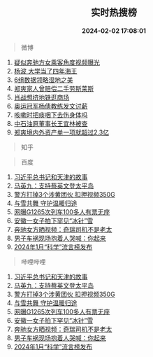 <div align="center"><h2>实时热搜榜</h2><h4>2024-02-02 17:08:01</h4></div>

> 微博  

1. [疑似奔驰方女乘客角度视频曝光](https://s.weibo.com/weibo?q=%23%E7%96%91%E4%BC%BC%E5%A5%94%E9%A9%B0%E6%96%B9%E5%A5%B3%E4%B9%98%E5%AE%A2%E8%A7%92%E5%BA%A6%E8%A7%86%E9%A2%91%E6%9B%9D%E5%85%89%23&t=31&band_rank=1&Refer=top)<br />
2. [杨波 大学当了四年海王](https://s.weibo.com/weibo?q=%E6%9D%A8%E6%B3%A2%20%E5%A4%A7%E5%AD%A6%E5%BD%93%E4%BA%86%E5%9B%9B%E5%B9%B4%E6%B5%B7%E7%8E%8B&t=31&band_rank=2&Refer=top)<br />
3. [6组数据领略湿地之美](https://s.weibo.com/weibo?q=%236%E7%BB%84%E6%95%B0%E6%8D%AE%E9%A2%86%E7%95%A5%E6%B9%BF%E5%9C%B0%E4%B9%8B%E7%BE%8E%23&t=31&band_rank=3&Refer=top)<br />
4. [郑爽家人曾赔偿二手劳斯莱斯](https://s.weibo.com/weibo?q=%23%E9%83%91%E7%88%BD%E5%AE%B6%E4%BA%BA%E6%9B%BE%E8%B5%94%E5%81%BF%E4%BA%8C%E6%89%8B%E5%8A%B3%E6%96%AF%E8%8E%B1%E6%96%AF%23&t=31&band_rank=4&Refer=top)<br />
5. [肖战想挤地铁逛商场](https://s.weibo.com/weibo?q=%23%E8%82%96%E6%88%98%E6%83%B3%E6%8C%A4%E5%9C%B0%E9%93%81%E9%80%9B%E5%95%86%E5%9C%BA%23&t=31&band_rank=5&Refer=top)<br />
6. [奥运冠军杨倩教练发文讨薪](https://s.weibo.com/weibo?q=%23%E5%A5%A5%E8%BF%90%E5%86%A0%E5%86%9B%E6%9D%A8%E5%80%A9%E6%95%99%E7%BB%83%E5%8F%91%E6%96%87%E8%AE%A8%E8%96%AA%23&t=31&band_rank=6&Refer=top)<br />
7. [咳嗽时把痰咽下去伤身体吗](https://s.weibo.com/weibo?q=%E5%92%B3%E5%97%BD%E6%97%B6%E6%8A%8A%E7%97%B0%E5%92%BD%E4%B8%8B%E5%8E%BB%E4%BC%A4%E8%BA%AB%E4%BD%93%E5%90%97&t=31&band_rank=7&Refer=top)<br />
8. [中石油原董事长王宜林被查](https://s.weibo.com/weibo?q=%23%E4%B8%AD%E7%9F%B3%E6%B2%B9%E5%8E%9F%E8%91%A3%E4%BA%8B%E9%95%BF%E7%8E%8B%E5%AE%9C%E6%9E%97%E8%A2%AB%E6%9F%A5%23&t=31&band_rank=8&Refer=top)<br />
9. [郑爽境内外资产单一项就超过2.3亿](https://s.weibo.com/weibo?q=%23%E9%83%91%E7%88%BD%E5%A2%83%E5%86%85%E5%A4%96%E8%B5%84%E4%BA%A7%E5%8D%95%E4%B8%80%E9%A1%B9%E5%B0%B1%E8%B6%85%E8%BF%872.3%E4%BA%BF%23&t=31&band_rank=9&Refer=top)<br />

> 知乎  


> 百度  

1. [习近平总书记和天津的故事](https://www.baidu.com/s?wd=%E4%B9%A0%E8%BF%91%E5%B9%B3%E6%80%BB%E4%B9%A6%E8%AE%B0%E5%92%8C%E5%A4%A9%E6%B4%A5%E7%9A%84%E6%95%85%E4%BA%8B&sa=fyb_news&rsv_dl=fyb_news)<br />
2. [马英九：支持蔡英文登太平岛](https://www.baidu.com/s?wd=%E9%A9%AC%E8%8B%B1%E4%B9%9D%EF%BC%9A%E6%94%AF%E6%8C%81%E8%94%A1%E8%8B%B1%E6%96%87%E7%99%BB%E5%A4%AA%E5%B9%B3%E5%B2%9B&sa=fyb_news&rsv_dl=fyb_news)<br />
3. [警方打掉3个涉黄团伙 扣押视频350G](https://www.baidu.com/s?wd=%E8%AD%A6%E6%96%B9%E6%89%93%E6%8E%893%E4%B8%AA%E6%B6%89%E9%BB%84%E5%9B%A2%E4%BC%99+%E6%89%A3%E6%8A%BC%E8%A7%86%E9%A2%91350G&sa=fyb_news&rsv_dl=fyb_news)<br />
4. [与雪共舞 守护温暖归途](https://www.baidu.com/s?wd=%E4%B8%8E%E9%9B%AA%E5%85%B1%E8%88%9E+%E5%AE%88%E6%8A%A4%E6%B8%A9%E6%9A%96%E5%BD%92%E9%80%94&sa=fyb_news&rsv_dl=fyb_news)<br />
5. [网曝G1265次列车100多人有票无座](https://www.baidu.com/s?wd=%E7%BD%91%E6%9B%9DG1265%E6%AC%A1%E5%88%97%E8%BD%A6100%E5%A4%9A%E4%BA%BA%E6%9C%89%E7%A5%A8%E6%97%A0%E5%BA%A7&sa=fyb_news&rsv_dl=fyb_news)<br />
6. [安徽一女子拍下罕见“冰针”雪](https://www.baidu.com/s?wd=%E5%AE%89%E5%BE%BD%E4%B8%80%E5%A5%B3%E5%AD%90%E6%8B%8D%E4%B8%8B%E7%BD%95%E8%A7%81%E2%80%9C%E5%86%B0%E9%92%88%E2%80%9D%E9%9B%AA&sa=fyb_news&rsv_dl=fyb_news)<br />
7. [奔驰女方晒视频：奇瑞司机不是老太](https://www.baidu.com/s?wd=%E5%A5%94%E9%A9%B0%E5%A5%B3%E6%96%B9%E6%99%92%E8%A7%86%E9%A2%91%EF%BC%9A%E5%A5%87%E7%91%9E%E5%8F%B8%E6%9C%BA%E4%B8%8D%E6%98%AF%E8%80%81%E5%A4%AA&sa=fyb_news&rsv_dl=fyb_news)<br />
8. [男子车祸现场抱着人哭喊：你起来](https://www.baidu.com/s?wd=%E7%94%B7%E5%AD%90%E8%BD%A6%E7%A5%B8%E7%8E%B0%E5%9C%BA%E6%8A%B1%E7%9D%80%E4%BA%BA%E5%93%AD%E5%96%8A%EF%BC%9A%E4%BD%A0%E8%B5%B7%E6%9D%A5&sa=fyb_news&rsv_dl=fyb_news)<br />
9. [2024年1月“科学”流言榜发布](https://www.baidu.com/s?wd=2024%E5%B9%B41%E6%9C%88%E2%80%9C%E7%A7%91%E5%AD%A6%E2%80%9D%E6%B5%81%E8%A8%80%E6%A6%9C%E5%8F%91%E5%B8%83&sa=fyb_news&rsv_dl=fyb_news)<br />

> 哔哩哔哩  

1. [习近平总书记和天津的故事](https://www.baidu.com/s?wd=%E4%B9%A0%E8%BF%91%E5%B9%B3%E6%80%BB%E4%B9%A6%E8%AE%B0%E5%92%8C%E5%A4%A9%E6%B4%A5%E7%9A%84%E6%95%85%E4%BA%8B&sa=fyb_news&rsv_dl=fyb_news)<br />
2. [马英九：支持蔡英文登太平岛](https://www.baidu.com/s?wd=%E9%A9%AC%E8%8B%B1%E4%B9%9D%EF%BC%9A%E6%94%AF%E6%8C%81%E8%94%A1%E8%8B%B1%E6%96%87%E7%99%BB%E5%A4%AA%E5%B9%B3%E5%B2%9B&sa=fyb_news&rsv_dl=fyb_news)<br />
3. [警方打掉3个涉黄团伙 扣押视频350G](https://www.baidu.com/s?wd=%E8%AD%A6%E6%96%B9%E6%89%93%E6%8E%893%E4%B8%AA%E6%B6%89%E9%BB%84%E5%9B%A2%E4%BC%99+%E6%89%A3%E6%8A%BC%E8%A7%86%E9%A2%91350G&sa=fyb_news&rsv_dl=fyb_news)<br />
4. [与雪共舞 守护温暖归途](https://www.baidu.com/s?wd=%E4%B8%8E%E9%9B%AA%E5%85%B1%E8%88%9E+%E5%AE%88%E6%8A%A4%E6%B8%A9%E6%9A%96%E5%BD%92%E9%80%94&sa=fyb_news&rsv_dl=fyb_news)<br />
5. [网曝G1265次列车100多人有票无座](https://www.baidu.com/s?wd=%E7%BD%91%E6%9B%9DG1265%E6%AC%A1%E5%88%97%E8%BD%A6100%E5%A4%9A%E4%BA%BA%E6%9C%89%E7%A5%A8%E6%97%A0%E5%BA%A7&sa=fyb_news&rsv_dl=fyb_news)<br />
6. [安徽一女子拍下罕见“冰针”雪](https://www.baidu.com/s?wd=%E5%AE%89%E5%BE%BD%E4%B8%80%E5%A5%B3%E5%AD%90%E6%8B%8D%E4%B8%8B%E7%BD%95%E8%A7%81%E2%80%9C%E5%86%B0%E9%92%88%E2%80%9D%E9%9B%AA&sa=fyb_news&rsv_dl=fyb_news)<br />
7. [奔驰女方晒视频：奇瑞司机不是老太](https://www.baidu.com/s?wd=%E5%A5%94%E9%A9%B0%E5%A5%B3%E6%96%B9%E6%99%92%E8%A7%86%E9%A2%91%EF%BC%9A%E5%A5%87%E7%91%9E%E5%8F%B8%E6%9C%BA%E4%B8%8D%E6%98%AF%E8%80%81%E5%A4%AA&sa=fyb_news&rsv_dl=fyb_news)<br />
8. [男子车祸现场抱着人哭喊：你起来](https://www.baidu.com/s?wd=%E7%94%B7%E5%AD%90%E8%BD%A6%E7%A5%B8%E7%8E%B0%E5%9C%BA%E6%8A%B1%E7%9D%80%E4%BA%BA%E5%93%AD%E5%96%8A%EF%BC%9A%E4%BD%A0%E8%B5%B7%E6%9D%A5&sa=fyb_news&rsv_dl=fyb_news)<br />
9. [2024年1月“科学”流言榜发布](https://www.baidu.com/s?wd=2024%E5%B9%B41%E6%9C%88%E2%80%9C%E7%A7%91%E5%AD%A6%E2%80%9D%E6%B5%81%E8%A8%80%E6%A6%9C%E5%8F%91%E5%B8%83&sa=fyb_news&rsv_dl=fyb_news)<br />
